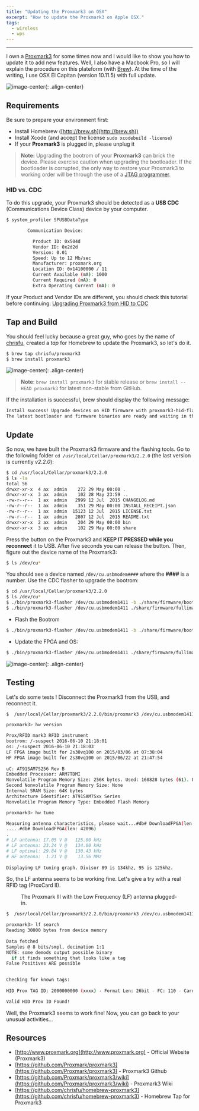 ```yaml
---
title: "Updating the Proxmark3 on OSX"
excerpt: "How to update the Proxmark3 on Apple OSX."
tags:
  - wireless
  - wps
---
```


---
I own a [Proxmark3](http://www.proxmark.org/) for some times now and I would like to show you how to update it to add new features. Well, I also have a Macbook Pro, so I will explain the procedure on this plateform (with [Brew](http://brew.sh)). At the time of the writing, I use OSX El Capitan (version 10.11.5) with full update.

![image-center](/images/img-pico.png){: .align-center}

## Requirements

Be sure to prepare your environment first:

* Install Homebrew ([http://brew.sh](http://brew.sh))
* Install Xcode (and accept the license `sudo xcodebuild -license`)
* If your **Proxmark3** is plugged in, please unplug it

> **Note:** Upgrading the bootrom of your **Proxmark3** can brick the device. Please exercise caution when upgrading the bootloader. If the bootloader is corrupted, the only way to restore your Proxmark3 to working order will be through the use of a [JTAG programmer](https://github.com/Proxmark/proxmark3/wiki/Debricking-Proxmark3).

### HID vs. CDC

To do this upgrade, your Proxmark3 should be detected as a **USB CDC** (Communications Device Class) device by your computer.

```bash
$ system_profiler SPUSBDataType

        Communication Device:

          Product ID: 0x504d
          Vendor ID: 0x2d2d
          Version: 0.01
          Speed: Up to 12 Mb/sec
          Manufacturer: proxmark.org
          Location ID: 0x14100000 / 11
          Current Available (mA): 1000
          Current Required (mA): 0
          Extra Operating Current (mA): 0
```

If your Product and Vendor IDs are different, you should check this tutorial before continuing: [Upgrading Proxmark3 from HID to CDC](https://github.com/Proxmark/proxmark3/wiki/OSX#Upgrading_Proxmark3_from_HID_to_CDC)

## Tap and Build

You should feel lucky because a great guy, who goes by the name of [chrisfu](https://github.com/chrisfu), created a *tap* for Homebrew to update the Proxmark3, so let's do it.

```bash
$ brew tap chrisfu/proxmark3
$ brew install proxmark3
```

![image-center](/images/2017-05-28-updating-the-proxmark3-on-osx/homebrew_pm3.gif){: .align-center}

> **Note**: `brew install proxmark3` for stable release or `brew install --HEAD proxmark3` for latest non-stable from GitHub.

If the installation is successful, brew should display the following message:


```bash
Install success! Upgrade devices on HID firmware with proxmark3-hid-flasher, or devices on more modern firmware with proxmark3-flasher.
The latest bootloader and firmware binaries are ready and waiting in the current homebrew Cellar within share/firmware.
```

## Update

So now, we have built the Proxmark3 firmware and the flashing tools. Go to the following folder `cd /usr/local/Cellar/proxmark3/2.2.0` (the last version is currently *v2.2.0*):

```bash
$ cd /usr/local/Cellar/proxmark3/2.2.0
$ ls -la
total 56
drwxr-xr-x  4 ax  admin    272 29 May 00:00 .
drwxr-xr-x  3 ax  admin    102 28 May 23:59 ..
-rw-r--r--  1 ax  admin   2999 12 Jul  2015 CHANGELOG.md
-rw-r--r--  1 ax  admin    351 29 May 00:00 INSTALL_RECEIPT.json
-rw-r--r--  1 ax  admin  15123 12 Jul  2015 LICENSE.txt
-rw-r--r--  1 ax  admin   2807 12 Jul  2015 README.txt
drwxr-xr-x  2 ax  admin    204 29 May 00:00 bin
drwxr-xr-x  3 ax  admin    102 29 May 00:00 share
``` 

Press the button on the Proxmark3 and **KEEP IT PRESSED while you reconnect** it to USB. After five seconds you can release the button. Then, figure out the device name of the Proxmark3:

```bash
$ ls /dev/cu*
```

You should see a device named `/dev/cu.usbmodem####` where the **####** is a number. Use the CDC flasher to upgrade the bootrom:

```bash
$ cd /usr/local/Cellar/proxmark3/2.2.0
$ ls /dev/cu*
$ ./bin/proxmark3-flasher /dev/cu.usbmodem1411 -b ./share/firmware/bootrom.elf
$ ./bin/proxmark3-flasher /dev/cu.usbmodem1411 ./share/firmware/fullimage.elf
```

* Flash the Bootrom

```bash
$ ./bin/proxmark3-flasher /dev/cu.usbmodem1411 -b ./share/firmware/bootrom.elf
```

* Update the FPGA and OS:

```bash
$ ./bin/proxmark3-flasher /dev/cu.usbmodem1411 ./share/firmware/fullimage.elf
```

![image-center](/images/2017-05-28-updating-the-proxmark3-on-osx/update_pm3.gif){: .align-center}

## Testing

Let's do some tests ! Disconnect the Proxmark3 from the USB, and reconnect it.

```bash
$  /usr/local/Cellar/proxmark3/2.2.0/bin/proxmark3 /dev/cu.usbmodem1411

proxmark3> hw version

Prox/RFID mark3 RFID instrument          
bootrom: /-suspect 2016-06-10 21:18:01
os: /-suspect 2016-06-10 21:18:03
LF FPGA image built for 2s30vq100 on 2015/03/06 at 07:38:04
HF FPGA image built for 2s30vq100 on 2015/06/22 at 21:47:54
          
uC: AT91SAM7S256 Rev B          
Embedded Processor: ARM7TDMI          
Nonvolatile Program Memory Size: 256K bytes. Used: 160828 bytes (61). Free: 101316 bytes (39).          
Second Nonvolatile Program Memory Size: None          
Internal SRAM Size: 64K bytes          
Architecture Identifier: AT91SAM7Sxx Series          
Nonvolatile Program Memory Type: Embedded Flash Memory

proxmark3> hw tune

Measuring antenna characteristics, please wait...#db# DownloadFPGA(len: 42096)                 
.....#db# DownloadFPGA(len: 42096)                 
.          
# LF antenna: 17.05 V @   125.00 kHz          
# LF antenna: 23.24 V @   134.00 kHz          
# LF optimal: 29.84 V @   130.43 kHz          
# HF antenna:  1.21 V @    13.56 MHz          
       
Displaying LF tuning graph. Divisor 89 is 134khz, 95 is 125khz.          
```

So, the LF antenna seems to be working fine. Let's give a try with a real RFID tag (ProxCard II).

<figure class="align-center">
  <img src="{{ site.url }}{{ site.baseurl }}/images/2017-05-28-updating-the-proxmark3-on-osx/proxmark3_02.jpg" alt="">
  <figcaption>The Proxmark III with the Low Frequency (LF) antenna plugged-in.</figcaption>
</figure> 

```bash
$  /usr/local/Cellar/proxmark3/2.2.0/bin/proxmark3 /dev/cu.usbmodem1411

proxmark3> lf search
Reading 30000 bytes from device memory
          
Data fetched          
Samples @ 8 bits/smpl, decimation 1:1           
NOTE: some demods output possible binary
  if it finds something that looks like a tag          
False Positives ARE possible
          

Checking for known tags:
          
HID Prox TAG ID: 2000000000 (xxxx) - Format Len: 26bit - FC: 110 - Card: xxxx          

Valid HID Prox ID Found!        
```

Well, the Proxmark3 seems to work fine! Now, you can go back to your unusual activities...


## Resources

* [http://www.proxmark.org](http://www.proxmark.org) - Official Website (Proxmark3)
* [https://github.com/Proxmark/proxmark3](https://github.com/Proxmark/proxmark3) - Proxmark3 Github
* [https://github.com/Proxmark/proxmark3/wiki](https://github.com/Proxmark/proxmark3/wiki) - Proxmark3 Wiki
* [https://github.com/chrisfu/homebrew-proxmark3](https://github.com/chrisfu/homebrew-proxmark3) - Homebrew Tap for Proxmark3